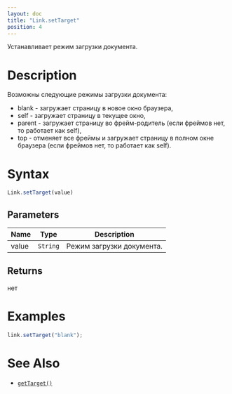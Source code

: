 ```yaml
---
layout: doc
title: "Link.setTarget"
position: 4
---
```


Устанавливает режим загрузки документа.

# Description

Возможны следующие режимы загрузки документа:

* blank - загружает страницу в новое окно браузера,
* self - загружает страницу в текущее окно, 
* parent - загружает страницу во фрейм-родитель (если фреймов нет, то работает как self), 
* top - отменяет все фреймы и загружает страницу в полном окне браузера (если фреймов нет, то работает как self).

# Syntax

```js
Link.setTarget(value)
```

## Parameters

|Name|Type|Description|
|----|----------|---------|
|value|`String`|Режим загрузки документа.|

## Returns

нет

# Examples

```js
link.setTarget("blank");
```

# See Also

* [`getTarget()`](../Link.getTarget/)

